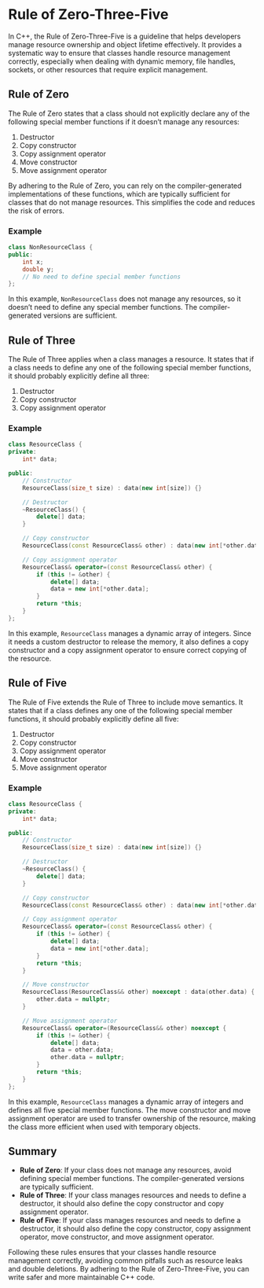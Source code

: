 # Rule of Zero-Three-Five

In C++, the Rule of Zero-Three-Five is a guideline that helps developers manage resource ownership and object lifetime effectively. It provides a systematic way to ensure that classes handle resource management correctly, especially when dealing with dynamic memory, file handles, sockets, or other resources that require explicit management.

## Rule of Zero

The Rule of Zero states that a class should not explicitly declare any of the following special member functions if it doesn’t manage any resources:

1. Destructor
2. Copy constructor
3. Copy assignment operator
4. Move constructor
5. Move assignment operator

By adhering to the Rule of Zero, you can rely on the compiler-generated implementations of these functions, which are typically sufficient for classes that do not manage resources. This simplifies the code and reduces the risk of errors.

### Example

```cpp
class NonResourceClass {
public:
    int x;
    double y;
    // No need to define special member functions
};
```

In this example, `NonResourceClass` does not manage any resources, so it doesn’t need to define any special member functions. The compiler-generated versions are sufficient.

## Rule of Three

The Rule of Three applies when a class manages a resource. It states that if a class needs to define any one of the following special member functions, it should probably explicitly define all three:

1. Destructor
2. Copy constructor
3. Copy assignment operator

### Example

```cpp
class ResourceClass {
private:
    int* data;

public:
    // Constructor
    ResourceClass(size_t size) : data(new int[size]) {}

    // Destructor
    ~ResourceClass() {
        delete[] data;
    }

    // Copy constructor
    ResourceClass(const ResourceClass& other) : data(new int[*other.data]) {}

    // Copy assignment operator
    ResourceClass& operator=(const ResourceClass& other) {
        if (this != &other) {
            delete[] data;
            data = new int[*other.data];
        }
        return *this;
    }
};
```

In this example, `ResourceClass` manages a dynamic array of integers. Since it needs a custom destructor to release the memory, it also defines a copy constructor and a copy assignment operator to ensure correct copying of the resource.

## Rule of Five

The Rule of Five extends the Rule of Three to include move semantics. It states that if a class defines any one of the following special member functions, it should probably explicitly define all five:

1. Destructor
2. Copy constructor
3. Copy assignment operator
4. Move constructor
5. Move assignment operator

### Example

```cpp
class ResourceClass {
private:
    int* data;

public:
    // Constructor
    ResourceClass(size_t size) : data(new int[size]) {}

    // Destructor
    ~ResourceClass() {
        delete[] data;
    }

    // Copy constructor
    ResourceClass(const ResourceClass& other) : data(new int[*other.data]) {}

    // Copy assignment operator
    ResourceClass& operator=(const ResourceClass& other) {
        if (this != &other) {
            delete[] data;
            data = new int[*other.data];
        }
        return *this;
    }

    // Move constructor
    ResourceClass(ResourceClass&& other) noexcept : data(other.data) {
        other.data = nullptr;
    }

    // Move assignment operator
    ResourceClass& operator=(ResourceClass&& other) noexcept {
        if (this != &other) {
            delete[] data;
            data = other.data;
            other.data = nullptr;
        }
        return *this;
    }
};
```

In this example, `ResourceClass` manages a dynamic array of integers and defines all five special member functions. The move constructor and move assignment operator are used to transfer ownership of the resource, making the class more efficient when used with temporary objects.

## Summary

- **Rule of Zero**: If your class does not manage any resources, avoid defining special member functions. The compiler-generated versions are typically sufficient.
- **Rule of Three**: If your class manages resources and needs to define a destructor, it should also define the copy constructor and copy assignment operator.
- **Rule of Five**: If your class manages resources and needs to define a destructor, it should also define the copy constructor, copy assignment operator, move constructor, and move assignment operator.

Following these rules ensures that your classes handle resource management correctly, avoiding common pitfalls such as resource leaks and double deletions. By adhering to the Rule of Zero-Three-Five, you can write safer and more maintainable C++ code.
